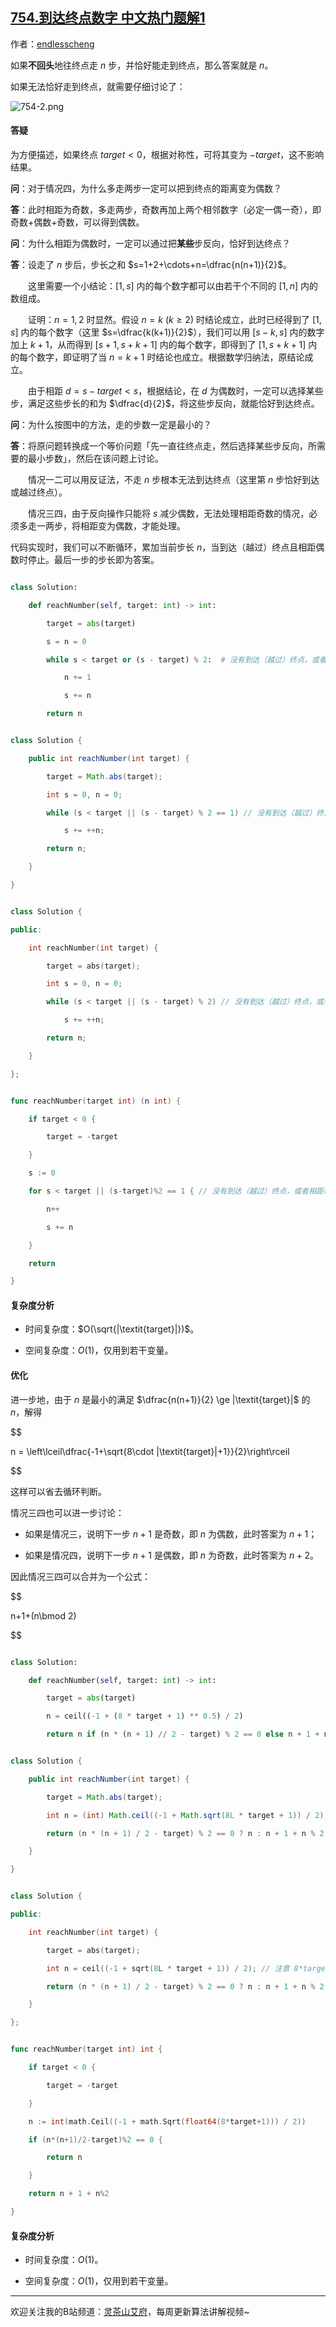 ## [754.到达终点数字 中文热门题解1](https://leetcode.cn/problems/reach-a-number/solutions/100000/fen-lei-tao-lun-xiang-xi-zheng-ming-jian-sqj2)

作者：[endlesscheng](https://leetcode.cn/u/endlesscheng)

如果**不回头**地往终点走 $n$ 步，并恰好能走到终点，那么答案就是 $n$。

如果无法恰好走到终点，就需要仔细讨论了：

![754-2.png](https://pic.leetcode.cn/1667384831-ILuyCm-754-2.png)

#### 答疑

为方便描述，如果终点 $\textit{target}<0$，根据对称性，可将其变为 $-\textit{target}$，这不影响结果。

**问**：对于情况四，为什么多走两步一定可以把到终点的距离变为偶数？

**答**：此时相距为奇数，多走两步，奇数再加上两个相邻数字（必定一偶一奇），即奇数+偶数+奇数，可以得到偶数。

**问**：为什么相距为偶数时，一定可以通过把**某些**步反向，恰好到达终点？

**答**：设走了 $n$ 步后，步长之和 $s=1+2+\cdots+n=\dfrac{n(n+1)}{2}$。
&emsp;&emsp;这里需要一个小结论：$[1,s]$ 内的每个数字都可以由若干个不同的 $[1,n]$ 内的数组成。
&emsp;&emsp;证明：$n=1,2$ 时显然。假设 $n=k\ (k\ge 2)$ 时结论成立，此时已经得到了 $[1,s]$ 内的每个数字（这里 $s=\dfrac{k(k+1)}{2}$），我们可以用 $[s-k,s]$ 内的数字加上 $k+1$，从而得到 $[s+1,s+k+1]$ 内的每个数字，即得到了 $[1,s+k+1]$ 内的每个数字，即证明了当 $n=k+1$ 时结论也成立。根据数学归纳法，原结论成立。
&emsp;&emsp;由于相距 $d=s-\textit{target}<s$，根据结论，在 $d$ 为偶数时，一定可以选择某些步，满足这些步长的和为 $\dfrac{d}{2}$，将这些步反向，就能恰好到达终点。

**问**：为什么按图中的方法，走的步数一定是最小的？

**答**：将原问题转换成一个等价问题「先一直往终点走，然后选择某些步反向，所需要的最小步数」，然后在该问题上讨论。
&emsp;&emsp;情况一二可以用反证法，不走 $n$ 步根本无法到达终点（这里第 $n$ 步恰好到达或越过终点）。
&emsp;&emsp;情况三四，由于反向操作只能将 $s$ 减少偶数，无法处理相距奇数的情况，必须多走一两步，将相距变为偶数，才能处理。

代码实现时，我们可以不断循环，累加当前步长 $n$，当到达（越过）终点且相距偶数时停止。最后一步的步长即为答案。

```py [sol1-Python3]
class Solution:
    def reachNumber(self, target: int) -> int:
        target = abs(target)
        s = n = 0
        while s < target or (s - target) % 2:  # 没有到达（越过）终点，或者相距奇数
            n += 1
            s += n
        return n
```

```java [sol1-Java]
class Solution {
    public int reachNumber(int target) {
        target = Math.abs(target);
        int s = 0, n = 0;
        while (s < target || (s - target) % 2 == 1) // 没有到达（越过）终点，或者相距奇数
            s += ++n;
        return n;
    }
}
```

```cpp [sol1-C++]
class Solution {
public:
    int reachNumber(int target) {
        target = abs(target);
        int s = 0, n = 0;
        while (s < target || (s - target) % 2) // 没有到达（越过）终点，或者相距奇数
            s += ++n;
        return n;
    }
};
```

```go [sol1-Go]
func reachNumber(target int) (n int) {
    if target < 0 {
        target = -target
    }
    s := 0
    for s < target || (s-target)%2 == 1 { // 没有到达（越过）终点，或者相距奇数
        n++
        s += n
    }
    return
}
```

#### 复杂度分析

- 时间复杂度：$O(\sqrt{|\textit{target}|})$。
- 空间复杂度：$O(1)$，仅用到若干变量。

#### 优化

进一步地，由于 $n$ 是最小的满足 $\dfrac{n(n+1)}{2} \ge |\textit{target}|$ 的 $n$，解得

$$
n = \left\lceil\dfrac{-1+\sqrt{8\cdot |\textit{target}|+1}}{2}\right\rceil
$$

这样可以省去循环判断。

情况三四也可以进一步讨论：

- 如果是情况三，说明下一步 $n+1$ 是奇数，即 $n$ 为偶数，此时答案为 $n+1$；
- 如果是情况四，说明下一步 $n+1$ 是偶数，即 $n$ 为奇数，此时答案为 $n+2$。

因此情况三四可以合并为一个公式：

$$
n+1+(n\bmod 2)
$$

```py [sol2-Python3]
class Solution:
    def reachNumber(self, target: int) -> int:
        target = abs(target)
        n = ceil((-1 + (8 * target + 1) ** 0.5) / 2)
        return n if (n * (n + 1) // 2 - target) % 2 == 0 else n + 1 + n % 2
```

```java [sol2-Java]
class Solution {
    public int reachNumber(int target) {
        target = Math.abs(target);
        int n = (int) Math.ceil((-1 + Math.sqrt(8L * target + 1)) / 2); // 注意 8*target 会超过 int 范围
        return (n * (n + 1) / 2 - target) % 2 == 0 ? n : n + 1 + n % 2;
    }
}
```

```cpp [sol2-C++]
class Solution {
public:
    int reachNumber(int target) {
        target = abs(target);
        int n = ceil((-1 + sqrt(8L * target + 1)) / 2); // 注意 8*target 会超过 int 范围
        return (n * (n + 1) / 2 - target) % 2 == 0 ? n : n + 1 + n % 2;
    }
};
```

```go [sol2-Go]
func reachNumber(target int) int {
    if target < 0 {
        target = -target
    }
    n := int(math.Ceil((-1 + math.Sqrt(float64(8*target+1))) / 2))
    if (n*(n+1)/2-target)%2 == 0 {
        return n
    }
    return n + 1 + n%2
}
```

#### 复杂度分析

- 时间复杂度：$O(1)$。
- 空间复杂度：$O(1)$，仅用到若干变量。

---

欢迎关注我的B站频道：[灵茶山艾府](https://space.bilibili.com/206214)，每周更新算法讲解视频~
